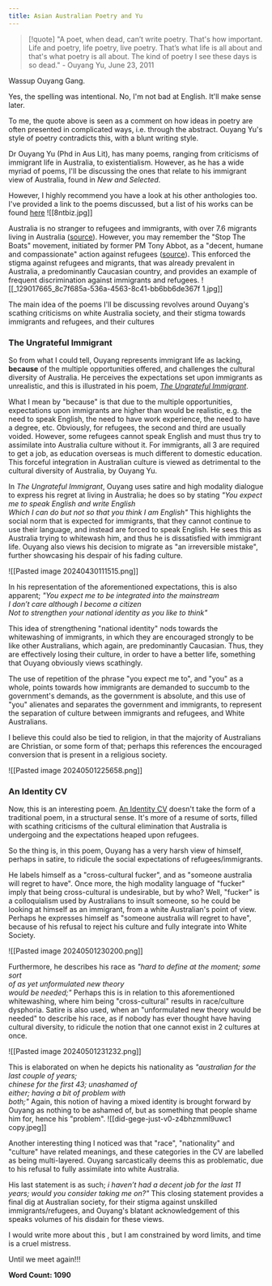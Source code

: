 ```yaml
---
title: Asian Australian Poetry and Yu
---
```


> [!quote] "A poet, when dead, can’t write poetry. That's how important. Life and poetry, life poetry, live poetry. That’s what life is all about and that's what poetry is all about. The kind of poetry I see these days is so dead." - Ouyang Yu, June 23, 2011

Wassup Ouyang Gang.

Yes, the spelling was intentional. No, I'm not bad at English. It'll make sense later.

To me, the quote above is seen as a comment on how ideas in poetry are often presented in complicated ways, i.e. through the abstract. Ouyang Yu's style of poetry contradicts this, with a blunt writing style. 

Dr Ouyang Yu (Phd in Aus Lit), has many poems, ranging from criticisms of immigrant life in Australia, to existentialism. However, as he has a wide myriad of poems, I'll be discussing the ones that relate to his immigrant view of Australia, found in *New and Selected*.

However, I highly recommend you have a look at his other anthologies too. I've provided a link to the poems discussed, but a list of his works can be found [here](https://www.poetryinternational.com/en/poets-poems/poets/poet/102-684_Yu)
![[8ntbiz.jpg]]

Australia is no stranger to refugees and immigrants, with over 7.6 migrants living in Australia ([source](https://www.abs.gov.au/statistics/people/population/migration-australia/latest-release)). However, you may remember the "Stop The Boats" movement, initiated by former PM Tony Abbot, as a "decent, humane and compassionate" action against refugees ([source](https://www.bbc.com/news/world-australia-64898507)). This enforced the stigma against refugees and migrants, that was already prevalent in Australia, a predominantly Caucasian country, and provides an example of frequent discrimination against immigrants and refugees.
![[_129017665_8c7f685a-536a-4563-8c41-bb6bb6de367f 1.jpg]]

The main idea of the poems I'll be discussing revolves around Ouyang's scathing criticisms on white Australia society, and their stigma towards immigrants and refugees, and their cultures
### The Ungrateful Immigrant

So from what I could tell, Ouyang represents immigrant life as lacking, **because** of the multiple opportunities offered, and challenges the cultural diversity of Australia. He perceives the expectations set upon immigrants as unrealistic, and this is illustrated in his poem, [*The Ungrateful Immigrant*](https://www.poetryinternational.com/en/poets-poems/poems/poem/103-825_THE-UNGRATEFUL-IMMIGRANT).

What I mean by "because" is that due to the multiple opportunities, expectations upon immigrants are higher than would be realistic, e.g. the need to speak English, the need to have work experience, the need to have a degree, etc. Obviously, for refugees, the second and third are usually voided. However, some refugees cannot speak English and must thus try to assimilate into Australia culture without it. For immigrants, all 3 are required to get a job, as education overseas is much different to domestic education.
This forceful integration in Australian culture is viewed as detrimental to the cultural diversity of Australia, by Ouyang Yu.

In *The Ungrateful Immigrant*, Ouyang uses satire and high modality dialogue to express his regret at living in Australia; he does so by stating *"You expect me to speak English and write English  
Which I can do but not so that you think I am English"*
This highlights the social norm that is expected for immigrants, that they cannot continue to use their language, and instead are forced to speak English. He sees this as Australia trying to whitewash him, and thus he is dissatisfied with immigrant life.
Ouyang also views his decision to migrate as "an irreversible mistake", further showcasing his despair of his fading culture.

![[Pasted image 20240430111515.png]]

In his representation of the aforementioned expectations, this is also apparent; 
*"You expect me to be integrated into the mainstream  
I don’t care although I become a citizen  
Not to strengthen your national identity as you like to think"*

This idea of strengthening "national identity" nods towards the whitewashing of immigrants, in which they are encouraged strongly to be like other Australians, which again, are predominantly Caucasian. Thus, they are effectively losing their culture, in order to have a better life, something that Ouyang obviously views scathingly. 

The use of repetition of the phrase "you expect me to", and "you" as a whole, points towards how immigrants are demanded to succumb to the government's demands, as the government is absolute, and this use of "you" alienates and separates the government and immigrants, to represent the separation of culture between immigrants and refugees, and White Australians.

I believe this could also be tied to religion, in that the majority of Australians are Christian, or some form of that; perhaps this references the encouraged conversion that is present in a religious society.

![[Pasted image 20240501225658.png]]
### An Identity CV

Now, this is an interesting poem. [An Identity CV](https://www.poetryinternational.com/en/poets-poems/poems/poem/103-817_AN-IDENTITY-CV) doesn't take the form of a traditional poem, in a structural sense. It's more of a resume of sorts, filled with scathing criticisms of the cultural elimination that Australia is undergoing and the expectations heaped upon refugees.

So the thing is, in this poem, Ouyang has a very harsh view of himself, perhaps in satire, to ridicule the social expectations of refugees/immigrants. 

He labels himself as a "cross-cultural fucker", and as "someone australia will regret to have". Once more, the high modality language of "fucker" imply that being cross-cultural is undesirable, but by who? Well, "fucker" is a colloquialism used by Australians to insult someone, so he could be looking at himself as an immigrant, from a white Australian's point of view. Perhaps he expresses himself as "someone australia will regret to have", because of his refusal to reject his culture and fully integrate into White Society.

![[Pasted image 20240501230200.png]]


Furthermore, he describes his race as 
*"hard to define at the moment; some sort  
of as yet unformulated new theory  
would be needed;"*
Perhaps this is in relation to this aforementioned whitewashing, where him being "cross-cultural" results in race/culture dysphoria. Satire is also used, when an "unformulated new theory would be needed" to describe his race, as if nobody has ever thought have having cultural diversity, to ridicule the notion that one cannot exist in 2 cultures at once.

![[Pasted image 20240501231232.png]]

This is elaborated on when he depicts his nationality as
*"australian for the last couple of years;  
chinese for the first 43; unashamed of  
either; having a bit of problem with  
both;"*
Again, this notion of having a mixed identity is brought forward by Ouyang as nothing to be ashamed of, but as something that people shame him for, hence his "problem". 
![[did-gege-just-v0-z4bhzmml9uwc1 copy.jpeg]]

Another interesting thing I noticed was that "race", "nationality" and "culture" have related meanings, and these categories in the CV are labelled as being multi-layered. Ouyang sarcastically deems this as problematic, due to his refusal to fully assimilate into white Australia.

His last statement is as such;
*i haven’t had a decent job for the last 11  
years; would you consider taking me on?"* 
This closing statement provides a final dig at Australian society, for their stigma against unskilled immigrants/refugees, and Ouyang's blatant acknowledgement of this speaks volumes of his disdain for these views.


I would write more about this , but I am constrained by word limits, and time is a cruel mistress.

Until we meet again!!!

**Word Count: 1090**